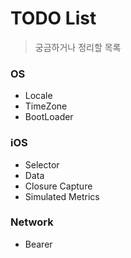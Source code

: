  # TODO List
 > 궁금하거나 정리할 목록

### OS
 - Locale
 - TimeZone
 - BootLoader

### iOS
 - Selector
 - Data
 - Closure Capture
 - Simulated Metrics

### Network
- Bearer

